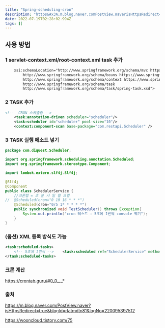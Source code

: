 ```yaml
---
title: "Spring-scheduling-cron"
description: "https&#x3A;m.blog.naver.comPostView.naverisHttpsRedirect=true&blogId=rlatmdtn81&logNo=220095397512https&#x3A;wooncloud.tistory.com75"
date: 2022-07-19T02:28:02.994Z
tags: []
---
```

## 사용 방법
### 1 servlet-context.xml/root-context.xml task 추가
```xml
	xsi:schemaLocation="http://www.springframework.org/schema/mvc https://www.springframework.org/schema/mvc/spring-mvc.xsd
		http://www.springframework.org/schema/beans https://www.springframework.org/schema/beans/spring-beans.xsd
		http://www.springframework.org/schema/context https://www.springframework.org/schema/context/spring-context.xsd
		http://www.springframework.org/schema/task   
        http://www.springframework.org/schema/task/spring-task.xsd">
```

### 2 TASK 추가 
```xml
<!--  CRON 스케줄링 -->
	<task:annotation-driven scheduler="scheduler"/>
	<task:scheduler id="scheduler" pool-size="10"/>
	<context:component-scan base-package="com.restapi.Scheduler" />
```

### 3 TASK 실행 메소드 넣기
```java
package com.diquest.Scheduler;

import org.springframework.scheduling.annotation.Scheduled;
import org.springframework.stereotype.Component;

import lombok.extern.slf4j.Slf4j;

@Slf4j
@Component
public class SchedulerService {
	//크론탭 = 초 분 시 일 월 요일
//	@Scheduled(cron="0 10 16 * * *")
	@Scheduled(cron="0/5 1* * * * *")
    public synchronized void TestScheduler() throws Exception{
		System.out.println("cron 테스트 : 5초에 1번씩 console 찍기");
    }
}
```

### (옵션) XML 등록 방식도 가능
```xml
<task:scheduled-tasks>
    <!-- 5초에 1번씩 -->    <task:scheduled ref="SchedulerService" method="TestScheduler" cron="0/5 * * * * ?"/>
</task:scheduled-tasks>
```

### 크론 계산
https://crontab.guru/#0_0_*_*_*

### 출처
https://m.blog.naver.com/PostView.naver?isHttpsRedirect=true&blogId=rlatmdtn81&logNo=220095397512

https://wooncloud.tistory.com/75

